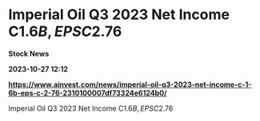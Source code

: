# Imperial Oil Q3 2023 Net Income C$1.6B, EPS C$2.76
**Stock News**

**2023-10-27 12:12**

**https://www.ainvest.com/news/imperial-oil-q3-2023-net-income-c-1-6b-eps-c-2-76-2310100007df73324e6124b0/**

Imperial Oil Q3 2023 Net Income C$1.6B, EPS C$2.76
